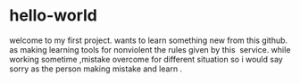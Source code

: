 # hello-world
welcome to my  first project.
wants to learn something  new from this github. as making learning tools for nonviolent the rules given by this  service. while working sometime ,mistake overcome for different situation so i would say sorry as the person making mistake and learn .
